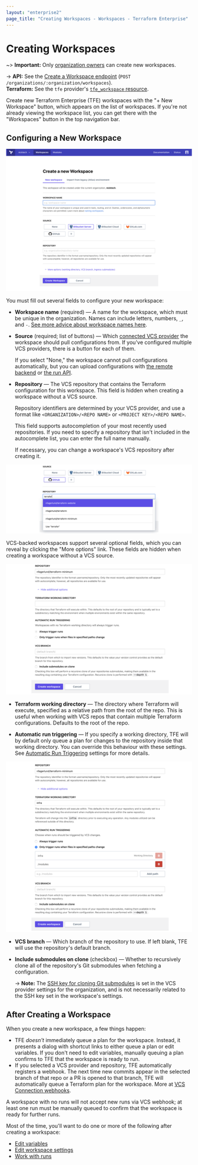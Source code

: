 ```yaml
---
layout: "enterprise2"
page_title: "Creating Workspaces - Workspaces - Terraform Enterprise"
---
```


# Creating Workspaces

~> **Important:** Only [organization owners](../users-teams-organizations/teams.html#the-owners-team) can create new workspaces.

-> **API:** See the [Create a Workspace endpoint](../api/workspaces.html#create-a-workspace) (`POST /organizations/:organization/workspaces`). <br/>
**Terraform:** See the `tfe` provider's [`tfe_workspace` resource](/docs/providers/tfe/r/workspace.html).

Create new Terraform Enterprise (TFE) workspaces with the "+ New Workspace" button, which appears on the list of workspaces. If you're not already viewing the workspace list, you can get there with the "Workspaces" button in the top navigation bar.

## Configuring a New Workspace

![screenshot: form fields on the new workspace page](./images/creating-fields.png)

You must fill out several fields to configure your new workspace:

- **Workspace name** (required) — A name for the workspace, which must be unique in the organization. Names can include letters, numbers, `_`, and `-`. [See more advice about workspace names here](./naming.html).
- **Source** (required; list of buttons) — Which [connected VCS provider](../vcs/index.html) the workspace should pull configurations from. If you've configured multiple VCS providers, there is a button for each of them.

  If you select "None," the workspace cannot pull configurations automatically, but you can upload configurations with [the remote backend](../run/cli.html) or [the run API](../run/api.html).

- **Repository** — The VCS repository that contains the Terraform configuration for this workspace. This field is hidden when creating a workspace without a VCS source.

  Repository identifiers are determined by your VCS provider, and use a format like `<ORGANIZATION>/<REPO NAME>` or `<PROJECT KEY>/<REPO NAME>`.

  This field supports autocompletion of your most recently used repositories. If you need to specify a repository that isn't included in the autocomplete list, you can enter the full name manually.

  If necessary, you can change a workspace's VCS repository after creating it.

![Screenshot: VCS repo autocompletion](./images/creating-vcs.png)

VCS-backed workspaces support several optional fields, which you can reveal by clicking the "More options" link. These fields are hidden when creating a workspace without a VCS source.

![Screenshot: Optional fields for new VCS-backed workspaces](./images/creating-options.png)

- **Terraform working directory** — The directory where Terraform will execute, specified as a relative path from the root of the repo. This is useful when working with VCS repos that contain multiple Terraform configurations. Defaults to the root of the repo.

- **Automatic run triggering** — If you specify a working directory, TFE will by default only queue a plan for changes to the repository inside that working directory. You can override this behaviour with these settings. See [Automatic Run Triggering](../workspaces/settings.html#automatic-run-triggering) settings for more details.

![Screenshot: Controlling run triggering for workspaces with working directory](./images/creating-options-filtering.png)

- **VCS branch** — Which branch of the repository to use. If left blank, TFE will use the repository's default branch.
- **Include submodules on clone** (checkbox) — Whether to recursively clone all of the repository's Git submodules when fetching a configuration.

  -> **Note:** The [SSH key for cloning Git submodules](../vcs/index.html#ssh-keys) is set in the VCS provider settings for the organization, and is not necessarily related to the SSH key set in the workspace's settings.

## After Creating a Workspace

When you create a new workspace, a few things happen:

- TFE _doesn't_ immediately queue a plan for the workspace. Instead, it presents a dialog with shortcut links to either queue a plan or edit variables. If you don't need to edit variables, manually queuing a plan confirms to TFE that the workspace is ready to run.
- If you selected a VCS provider and repository, TFE automatically registers a webhook. The next time new commits appear in the selected branch of that repo or a PR is opened to that branch, TFE will automatically queue a Terraform plan for the workspace. More at [VCS Connection webhooks](../vcs/index.html#webhooks).

A workspace with no runs will not accept new runs via VCS webhook; at least one run must be manually queued to confirm that the workspace is ready for further runs.

Most of the time, you'll want to do one or more of the following after creating a workspace:

- [Edit variables](./variables.html)
- [Edit workspace settings](./settings.html)
- [Work with runs](../run/index.html)
